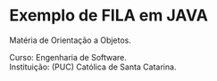 # Exemplo de FILA em JAVA

Matéria de Orientação a Objetos.

Curso: Engenharia de Software. <br/>
Instituição: (PUC) Católica de Santa Catarina.
